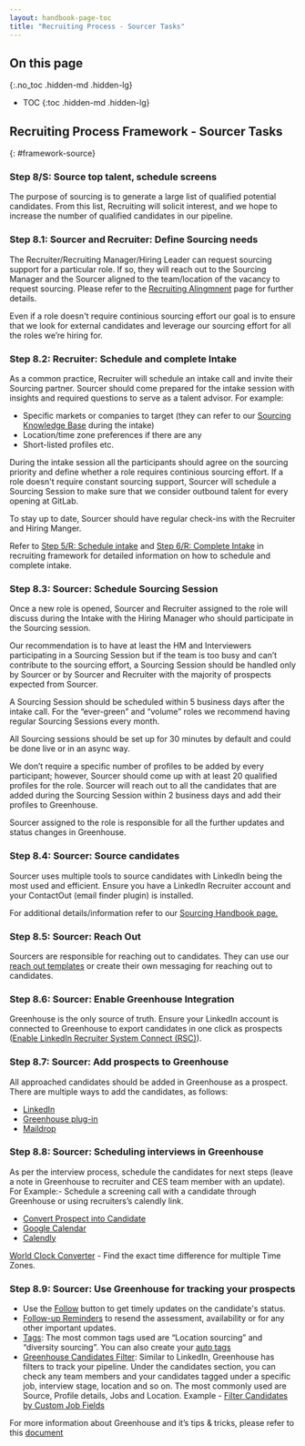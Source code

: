 ```yaml
---
layout: handbook-page-toc
title: "Recruiting Process - Sourcer Tasks"
---
```


## On this page
{:.no_toc .hidden-md .hidden-lg}

- TOC
{:toc .hidden-md .hidden-lg}

## Recruiting Process Framework - Sourcer Tasks
{: #framework-source}

### Step 8/S: Source top talent, schedule screens

The purpose of sourcing is to generate a large list of qualified potential 
candidates. From this list, Recruiting will solicit interest, and we hope to 
increase the number of qualified candidates in our pipeline.

### Step 8.1: Sourcer and Recruiter: Define Sourcing needs

The Recruiter/Recruiting Manager/Hiring Leader can request sourcing support for 
a particular role. If so, they will reach out to the Sourcing Manager and the Sourcer
aligned to the team/location of the vacancy to request sourcing.
Please refer to the [Recruiting Alingmnent](/handbook/hiring/recruiting-alignment/)
page for further details.

Even if a role doesn't require continious sourcing effort our goal is to ensure  that 
we look for external candidates and leverage our sourcing effort for all the roles 
we’re hiring for.

### Step 8.2: Recruiter: Schedule and complete Intake

As a common practice, Recruiter will schedule an intake call and invite their Sourcing partner. 
Sourcer should come prepared for the intake session with insights and required questions to 
serve as a talent advisor. For example:
* Specific markets or companies to target (they can refer to our [Sourcing Knowledge Base](https://docs.google.com/spreadsheets/d/1psTAn6vMxRKZVlQUv6CYxvbLmzSKNFi0k9ryCFNhUIY/edit#gid=290516232) during the intake)
* Location/time zone preferences if there are any
* Short-listed profiles etc.

During the intake session all the participants should agree on the sourcing priority and define whether a role requires continious sourcing effort.
If a role doesn't require constant sourcing support, Sourcer will schedule a Sourcing Session to make sure that we consider outbound talent for every opening at GitLab.

To stay up to date, Sourcer should have regular check-ins with the Recruiter and
Hiring Manger.

Refer to [Step 5/R: Schedule intake](/handbook/hiring/recruiting-framework/recruiter/#step-5r-schedule-intake) and [Step 6/R: Complete Intake](/handbook/hiring/recruiting-framework/recruiter/#step-6r-complete-intake) in recruiting 
framework for detailed information on how to schedule and complete intake.

### Step 8.3: Sourcer: Schedule Sourcing Session

Once a new role is opened, Sourcer and Recruiter assigned to the role will discuss 
during the Intake with the Hiring Manager who should participate in the Sourcing session. 

Our recommendation is to have at least the HM and Interviewers participating in a 
Sourcing Session but if the team is too busy and can’t contribute to the sourcing effort, 
a Sourcing Session should be handled only by Sourcer or by Sourcer and Recruiter with the majority of 
prospects expected from Sourcer.

A Sourcing Session should be scheduled within 5 business days after the intake call. 
For the “ever-green” and “volume” roles we recommend having regular Sourcing Sessions every month.

All Sourcing sessions should be set up for 30 minutes by default and could be done 
live or in an async way. 
 
We don’t require a specific number of profiles to be added by every participant; 
however, Sourcer should come up with at least 20 qualified profiles for the role.
Sourcer will reach out to all the candidates that are added during the Sourcing Session
within 2 business days and add their profiles to Greenhouse.

Sourcer assigned to the role is responsible for all the further updates and status changes in Greenhouse.

### Step 8.4: Sourcer: Source candidates 

Sourcer uses multiple tools to source candidates with LinkedIn being the most 
used and efficient.  Ensure you have a LinkedIn Recruiter account and your 
ContactOut (email finder plugin) is installed.  

For additional details/information refer to our [Sourcing Handbook page.](/handbook/hiring/sourcing/)

### Step 8.5: Sourcer: Reach Out

Sourcers are responsible for reaching out to candidates. They can use our 
[reach out templates](https://docs.google.com/presentation/d/1ySqgLoYnFUGtb7hdywav6iSb_NBPRhfIs6WZlGne6Ww/edit?usp=sharing) or create their own messaging for reaching out to candidates. 

### Step 8.6: Sourcer: Enable Greenhouse Integration 

Greenhouse is the only source of truth. Ensure your LinkedIn account is 
connected to Greenhouse to export candidates in one click as prospects 
([Enable LinkedIn Recruiter System Connect (RSC)](https://support.greenhouse.io/hc/en-us/articles/115005678103-Enable-LinkedIn-Recruiter-System-Connect-RSC-)).

### Step 8.7: Sourcer: Add prospects to Greenhouse

All approached candidates should be added in Greenhouse as a prospect. There are multiple ways to add the candidates, as follows: 

* [LinkedIn](https://support.greenhouse.io/hc/en-us/articles/204110135-Add-Prospects-to-Greenhouse-via-LinkedIn-RSC-Integration)  
* [Greenhouse plug-in](https://support.greenhouse.io/hc/en-us/articles/201444934-Prospecting-with-Greenhouse-Prospecting-Google-Chrome-Plugin) 
* [Maildrop](https://support.greenhouse.io/hc/en-us/articles/201990630)

### Step 8.8: Sourcer: Scheduling interviews in Greenhouse

As per the interview process, schedule the candidates for next steps (leave a note in Greenhouse to recruiter and CES team member with an update). For Example:- Schedule a screening call with a candidate through Greenhouse or using recruiters’s calendly link.

* [Convert Prospect into Candidate](https://support.greenhouse.io/hc/en-us/articles/360025848912-Convert-Prospect-into-Candidate)
* [Google Calendar](https://support.greenhouse.io/hc/en-us/articles/360022018271-Schedule-Interview-to-Own-Calendar-Google-Calendar-)
* [Calendly](https://support.greenhouse.io/hc/en-us/articles/360029686091-Schedule-Interview-With-Calendly)

[World Clock Converter](https://www.worldtimebuddy.com/) - Find the exact time difference for multiple Time Zones.  

### Step 8.9: Sourcer: Use Greenhouse for tracking your prospects

* Use the [Follow](https://support.greenhouse.io/hc/en-us/articles/203800369-Follow-Email-Notifications-About-Candidate-or-Prospect) button to get timely updates on the candidate's status. 
* [Follow-up Reminders](https://support.greenhouse.io/hc/en-us/articles/360017456592-Follow-up-Reminders) to resend the assessment, availability or for any other important updates.  
* [Tags](https://support.greenhouse.io/hc/en-us/articles/360027904392-Assign-Candidate-Tag-): The most common tags used are “Location sourcing” and “diversity sourcing”. You can also create your [auto tags](https://support.greenhouse.io/hc/en-us/articles/360000060551)
* [Greenhouse Candidates Filter](https://support.greenhouse.io/hc/en-us/articles/360004175751-Best-Practices-Sourcing-Strategies): Similar to LinkedIn, Greenhouse has filters to track your pipeline. Under the candidates section, you can check any team members and your candidates tagged under a specific job, interview stage, location and so on. The most commonly used are Source, Profile details, Jobs and Location. Example - [Filter Candidates by Custom Job Fields](https://support.greenhouse.io/hc/en-us/articles/360003493951-Filter-Candidates-by-Custom-Job-Fields)

For more information about Greenhouse and it’s tips & tricks, please refer to this [document](https://docs.google.com/document/d/1BbO5v_IJEq4QR9KpI7T3fSCwdCapVOZCyNgEk6MYO0s/edit)






